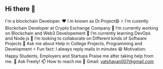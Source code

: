 ## Hi there 👋

<!--
**robertfischman/robertfischman** is a ✨ _special_ ✨ repository because its `README.md` (this file) appears on your GitHub profile.

Here are some ideas to get you started:

- 🔭 I’m currently working on ...
- 🌱 I’m currently learning ...
- 👯 I’m looking to collaborate on ...
- 🤔 I’m looking for help with ...
- 💬 Ask me about ...
- 📫 How to reach me: ...
- 😄 Pronouns: ...
- ⚡ Fun fact: ...
-->

I'm a blockchain Developer. ❤
I m known as Dr.Project😄
⚡ I'm curently Blockchain Developer at Crypto Exchange Company
🔭 I’m currently working on Blockchain and Web3 Developement
🌱 I’m currently learning DevOps and Node.js
👯 I’m looking to collaborate on Different kinds of Software Projects
💬 Ask me about Help in College Projects, Programming and Development
⚡ Fun fact: I always reply mails in minutes
😄 Motivation: Happy Students, Employers and Startups Praise me after taking help from me.
🌱 Ask Freely!
📫 How to reach me
📧 Gmail: vatshayan007@gmail.com
